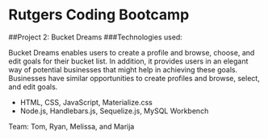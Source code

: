 # Rutgers Coding Bootcamp
##Project 2: Bucket Dreams
###Technologies used:

Bucket Dreams enables users to create a profile and browse, choose, and edit goals for their bucket list.
In addition, it provides users in an elegant way of potential businesses that might help in achieving these goals.
Businesses have similar opportunities to create profiles and browse, select, and edit goals.
- HTML, CSS, JavaScript, Materialize.css
- Node.js, Handlebars.js, Sequelize.js, MySQL Workbench


Team: Tom, Ryan, Melissa, and Marija

